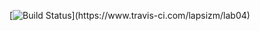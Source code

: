 [![Build Status](https://www.travis-ci.com/lapsizm/lab04.svg?branch=ma..)](https://www.travis-ci.com/lapsizm/lab04)
